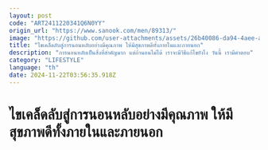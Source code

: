 ```yaml
---
layout: post
code: "ART2411220341Q6N0YY"
origin_url: "https://www.sanook.com/men/89313/"
image: "https://github.com/user-attachments/assets/26b40086-da94-4aee-ac7e-e1186930aea5"
title: "ไขเคล็ดลับสู่การนอนหลับอย่างมีคุณภาพ ให้มีสุขภาพดีทั้งภายในและภายนอก"
description: "การนอนหลับเป็นสิ่งที่สำคัญมาก แต่ถ้านอนไม่ได้ เราจะมีวิธีแก้ไขยังไง วันนี้ เรามีคำตอบ"
category: "LIFESTYLE"
language: "th"
date: 2024-11-22T03:56:35.918Z
---
```


# ไขเคล็ดลับสู่การนอนหลับอย่างมีคุณภาพ ให้มีสุขภาพดีทั้งภายในและภายนอก